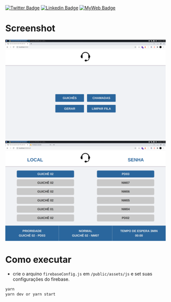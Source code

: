 [![Twitter Badge](https://img.shields.io/badge/-@t__h__e__u-1ca0f1?style=flat-square&labelColor=1ca0f1&logo=twitter&logoColor=white&link=https://twitter.com/t_h_e_u)](https://twitter.com/t_h_e_u) 
[![Linkedin Badge](https://img.shields.io/badge/-matheusgbatista-blue?style=flat-square&logo=Linkedin&logoColor=white&link=https://www.linkedin.com/in/matheusgbatista-3392bb153/)](https://www.linkedin.com/in/matheusgbatista/) 
[![MyWeb Badge](https://img.shields.io/badge/-t--heu.github.io-333?style=flat-square&link=https://t-heu.github.io/)](https://t-heu.github.io) 

# Screenshot
<p align="center">
  <img alt="home" src="./docs/Captura de tela_2021-12-02_18-52-03.png" width="650" />
  <img alt="home" src="./docs/Captura de tela_2021-12-01_13-33-05.png" width="650" />
</p>

# Como executar
- crie o arquino `firebaseConfig.js` em `/public/assets/js` e set suas configurações do firebase.
```shell
yarn
yarn dev or yarn start
```
